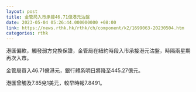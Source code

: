 ```yaml
---
layout: post
title: 金管局入市承接46.71億港元沽盤
date: 2023-05-04 05:26:44.000000000 +08:00
link: https://news.rthk.hk/rthk/ch/component/k2/1699063-20230504.htm
categories: rthk
---
```


港匯偏軟，觸發弱方兌換保證，金管局在紐約時段入市承接港元沽盤，時隔兩星期再次入市。

金管局買入46.71億港元，銀行體系明日將降至445.27億元。

港匯曾觸及7.85兌1美元，較早時報7.8491。

